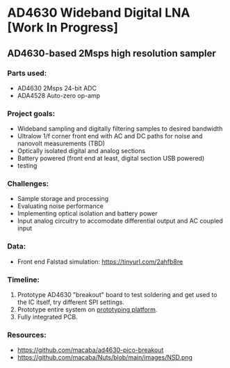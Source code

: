 # AD4630 Wideband Digital LNA [Work In Progress]
## AD4630-based 2Msps high resolution sampler
### Parts used:
- AD4630 2Msps 24-bit ADC
- ADA4528 Auto-zero op-amp
### Project goals:
- Wideband sampling and digitally filtering samples to desired bandwidth
- Ultralow 1/f corner front end with AC and DC paths for noise and nanovolt measurements (TBD)
- Optically isolated digital and analog sections
- Battery powered (front end at least, digital section USB powered)
 - testing
### Challenges: 
- Sample storage and processing
- Evaluating noise performance
- Implementing optical isolation and battery power
- Input analog circuitry to accomodate differential output and AC coupled input
### Data:
- Front end Falstad simulation: https://tinyurl.com/2ahfb8re
### Timeline:
1. Prototype AD4630 "breakout" board to test soldering and get used to the IC itself, try different SPI settings.
2. Prototype entire system on [prototyping platform](https://github.com/macaba?tab=repositories).
3. Fully integrated PCB.
### Resources:
- https://github.com/macaba/ad4630-pico-breakout
- https://github.com/macaba/Nuts/blob/main/images/NSD.png
